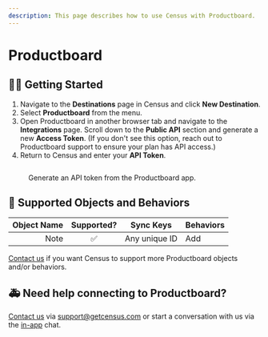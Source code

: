 ```yaml
---
description: This page describes how to use Census with Productboard.
---
```


# Productboard

## 🏃‍♀️ Getting Started

1. Navigate to the **Destinations** page in Census and click **New Destination**.
2. Select **Productboard** from the menu.
3. Open Productboard in another browser tab and navigate to the **Integrations** page. Scroll down to the **Public API** section and generate a new **Access Token**. (If you don't see this option, reach out to Productboard support to ensure your plan has API access.)
3. Return to Census and enter your **API Token**.

<figure><img src="../.gitbook/assets/productboard.png" alt=""><figcaption><p>Generate an API token from the Productboard app.</p></figcaption></figure>

## 🔀 Supported Objects and Behaviors

| **Object Name** | **Supported?** | **Sync Keys**  | **Behaviors** |
| --------------: | :------------: | ---------------- |---------------|
| Note | ✅ | Any unique ID | Add           |

[Contact us](mailto:support@getcensus.com) if you want Census to support more Productboard objects and/or behaviors.

## 🚑 Need help connecting to Productboard?

[Contact us](mailto:support@getcensus.com) via support@getcensus.com or start a conversation with us via the [in-app](https://app.getcensus.com) chat.
